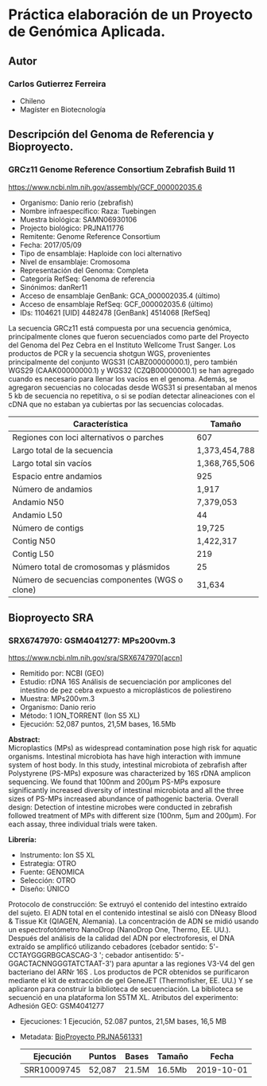 # Práctica elaboración de un Proyecto de Genómica Aplicada.

## **Autor**
### Carlos Gutierrez Ferreira  
- Chileno
- Magíster en Biotecnología

## **Descripción del Genoma de Referencia y Bioproyecto.**  

### **GRCz11** Genome Reference Consortium Zebrafish Build 11

https://www.ncbi.nlm.nih.gov/assembly/GCF_000002035.6

- Organismo: Danio rerio (zebrafish)
- Nombre infraespecífico: Raza: Tuebingen
- Muestra biológica: SAMN06930106
- Projecto biológico: PRJNA11776
- Remitente: Genome Reference Consortium
- Fecha: 2017/05/09
- Tipo de ensamblaje: Haploide con loci alternativo
- Nivel de ensamblaje: Cromosoma
- Representación del Genoma: Completa
- Categoría RefSeq: Genoma de referencia
- Sinónimos: danRer11
- Acceso de ensamblaje GenBank: GCA_000002035.4 (último)
- Acceso de ensamblaje RefSeq: GCF_000002035.6 (último)
- IDs: 1104621 [UID] 4482478 [GenBank] 4514068 [RefSeq]

La secuencia GRCz11 está compuesta por una secuencia genómica, principalmente clones que fueron secuenciados como parte del Proyecto del Genoma del Pez Cebra en el Instituto Wellcome Trust Sanger. Los productos de PCR y la secuencia shotgun WGS, provenientes principalmente del conjunto WGS31 (CABZ00000000.1), pero también WGS29 (CAAK00000000.1) y WGS32 (CZQB00000000.1) se han agregado cuando es necesario para llenar los vacíos en el genoma. Además, se agregaron secuencias no colocadas desde WGS31 si presentaban al menos 5 kb de secuencia no repetitiva, o si se podían detectar alineaciones con el cDNA que no estaban ya cubiertas por las secuencias colocadas.

  |Característica|Tamaño|
  |----------------|--------------------|
  |Regiones con loci alternativos o parches|607|
  |Largo total de la secuencia|1,373,454,788|
  |Largo total sin vacíos|1,368,765,506|
  |Espacio entre andamios|925|
  |Número de andamios|1,917|
  |Andamio N50|7,379,053|
  |Andamio L50|44|
  |Número de contigs|19,725|
  |Contig N50|1,422,317|
  |Contig L50|219|
  |Número total de cromosomas y plásmidos|25|
  |Número de secuencias componentes (WGS o clone)|31,634|

## **Bioproyecto SRA**  

### SRX6747970: GSM4041277: MPs200vm.3  

https://www.ncbi.nlm.nih.gov/sra/SRX6747970[accn]  

- Remitido por: NCBI (GEO)  
- Estudio: rDNA 16S Análisis de secuenciación por amplicones del intestino de pez cebra expuesto a microplásticos de poliestireno  
- Muestra: MPs200vm.3  
- Organismo: Danio rerio  
- Método: 1 ION_TORRENT (Ion S5 XL)  
- Ejecución: 52,087 puntos, 21,5M bases, 16.5Mb  

**Abstract:**  
Microplastics (MPs) as widespread contamination pose high risk for aquatic organisms. Intestinal microbiota has have high interaction with immune system of host body. In this study, intestinal microbiota of zebrafish after Polystyrene (PS-MPs) exposure was characterized by 16S rDNA amplicon sequencing. We found that 100nm and 200µm PS-MPs exposure significantly increased diversity of intestinal microbiota and all the three sizes of PS-MPs increased abundance of pathogenic bacteria. Overall design: Detection of intestine microbes were conducted in zebrafish followed treatment of MPs with different size (100nm, 5µm and 200µm). For each assay, three individual trials were taken.
  
**Librería:**  
- Instrumento: Ion S5 XL
- Estrategia: OTRO
- Fuente: GENOMICA
- Selección: OTRO
- Diseño: ÚNICO

Protocolo de construcción: Se extruyó el contenido del intestino extraído del sujeto. El ADN total en el contenido intestinal se aisló con DNeasy Blood & Tissue Kit (QIAGEN, Alemania). La concentración de ADN se midió usando un espectrofotómetro NanoDrop (NanoDrop One, Thermo, EE. UU.). Después del análisis de la calidad del ADN por electroforesis, el DNA extraído se amplificó utilizando cebadores (cebador sentido: 5'-CCTAYGGGRBGCASCAG-3 '; cebador antisentido: 5'-GGACTACNNGGGTATCTAAT-3') para apuntar a las regiones V3-V4 del gen bacteriano del ARNr 16S . Los productos de PCR obtenidos se purificaron mediante el kit de extracción de gel GeneJET (Thermofisher, EE. UU.) Y se aplicaron para construir la biblioteca de secuenciación. La biblioteca se secuenció en una plataforma Ion S5TM XL.
Atributos del experimento:
Adhesión GEO: GSM4041277

- Ejecuciones: 1 Ejecución, 52.087 puntos, 21,5M bases, 16,5 MB
- Metadata: [BioProyecto PRJNA561331](https://github.com/GenomicsEducation/CarlosGutierrez/blob/main/Proyecto-Genomica-Aplicada/Metadata/Metadata-SRX6747970.txt)

  |Ejecución |Puntos |Bases| Tamaño| Fecha|
  |--------|--------|-------|--------|-----|
  |SRR10009745 |52,087 |21.5M |16.5Mb |2019-10-01|

